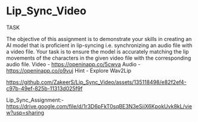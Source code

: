 # Lip_Sync_Video

TASK

The objective of this assignment is to demonstrate your skills in creating an AI model that is proficient in
lip-syncing i.e. synchronizing an audio file with a video file. Your task is to ensure the model is accurately
matching the lip movements of the characters in the given video file with the corresponding audio file.
Video - https://openinapp.co/5cwva
Audio - https://openinapp.co/o9vuj
Hint - Explore Wav2Lip


https://github.com/ZakeerS/Lip_Sync_Video/assets/135118498/e82f2ef4-c97b-49ef-825b-11313d025f9f


Lip_Sync_Assignment:-https://drive.google.com/file/d/1r3D6pFkT0sqBE3N3eSiiX6KpokUvk8kL/view?usp=sharing
